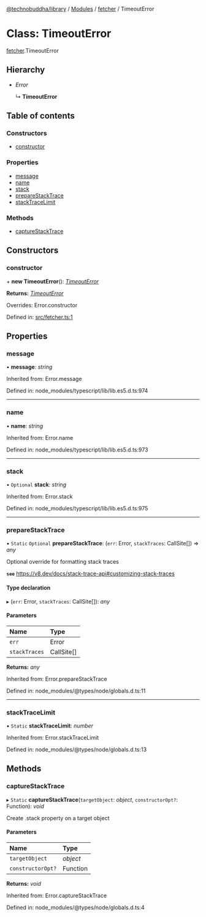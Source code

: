[@technobuddha/library](../../README.md) / [Modules](../Modules.md) / [fetcher](../modules/fetcher.md) / TimeoutError

# Class: TimeoutError

[fetcher](../modules/fetcher.md).TimeoutError

## Hierarchy

- *Error*

  ↳ **TimeoutError**

## Table of contents

### Constructors

- [constructor](fetcher.timeouterror.md#constructor)

### Properties

- [message](fetcher.timeouterror.md#message)
- [name](fetcher.timeouterror.md#name)
- [stack](fetcher.timeouterror.md#stack)
- [prepareStackTrace](fetcher.timeouterror.md#preparestacktrace)
- [stackTraceLimit](fetcher.timeouterror.md#stacktracelimit)

### Methods

- [captureStackTrace](fetcher.timeouterror.md#capturestacktrace)

## Constructors

### constructor

\+ **new TimeoutError**(): [*TimeoutError*](fetcher.timeouterror.md)

**Returns:** [*TimeoutError*](fetcher.timeouterror.md)

Overrides: Error.constructor

Defined in: [src/fetcher.ts:1](https://github.com/technobuddha/hill.software/blob/693f679/packages/library/src/fetcher.ts#L1)

## Properties

### message

• **message**: *string*

Inherited from: Error.message

Defined in: node_modules/typescript/lib/lib.es5.d.ts:974

___

### name

• **name**: *string*

Inherited from: Error.name

Defined in: node_modules/typescript/lib/lib.es5.d.ts:973

___

### stack

• `Optional` **stack**: *string*

Inherited from: Error.stack

Defined in: node_modules/typescript/lib/lib.es5.d.ts:975

___

### prepareStackTrace

▪ `Static` `Optional` **prepareStackTrace**: (`err`: Error, `stackTraces`: CallSite[]) => *any*

Optional override for formatting stack traces

**`see`** https://v8.dev/docs/stack-trace-api#customizing-stack-traces

#### Type declaration

▸ (`err`: Error, `stackTraces`: CallSite[]): *any*

#### Parameters

| Name | Type |
| :------ | :------ |
| `err` | Error |
| `stackTraces` | CallSite[] |

**Returns:** *any*

Inherited from: Error.prepareStackTrace

Defined in: node_modules/@types/node/globals.d.ts:11

___

### stackTraceLimit

▪ `Static` **stackTraceLimit**: *number*

Inherited from: Error.stackTraceLimit

Defined in: node_modules/@types/node/globals.d.ts:13

## Methods

### captureStackTrace

▸ `Static` **captureStackTrace**(`targetObject`: *object*, `constructorOpt?`: Function): *void*

Create .stack property on a target object

#### Parameters

| Name | Type |
| :------ | :------ |
| `targetObject` | *object* |
| `constructorOpt?` | Function |

**Returns:** *void*

Inherited from: Error.captureStackTrace

Defined in: node_modules/@types/node/globals.d.ts:4
